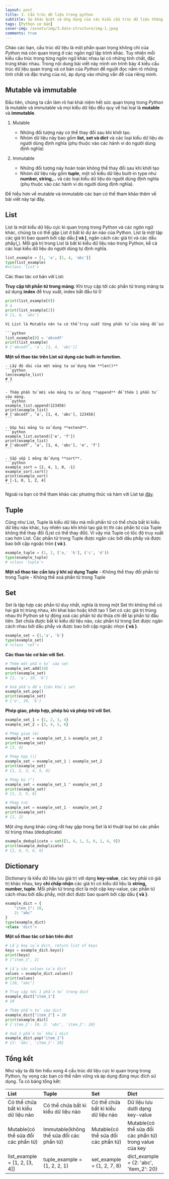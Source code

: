 ```yaml
---
layout: post 
title: 3. Cấu trúc dữ liệu trong python
subtitle: Sự khác biệt và ứng dụng của các kiểu cấu trúc dữ liệu thông dụng của List, Set, Tuple và Dictionary
tags: [Python cơ bản]
cover-img: /assets/img/3.data-structure/img-1.jpeg
comments: true
---
```

Chào các bạn, cấu trúc dữ liệu là một phần quan trọng không chỉ của _Python_ mà còn quan trọng ở các ngôn ngữ lập trình khác. Tuy nhiên mỗi kiểu cấu trúc trong từng ngôn ngữ khác nhau lại có những tính chất, đặc trưng khác nhau. Trong nội dung bài viết này mình xin trình bày 4 kiểu cấu trúc dữ liệu quan trọng và cơ bản của _Python_ để người đọc nắm rõ những tính chất và đặc trưng của nó, áp dụng vào những vấn đề của riêng mình.

## Mutable và immutable
Đầu tiên, chúng ta cần làm rõ hai khái niệm hết sức quan trọng trong _Python_ là mutable và immutable và mọi kiểu dữ liệu đều quy về hai loại là **mutable** và **immutable**.

1. Mutable
    - Những đối tượng này có thể thay đổi sau khi khởi tạo.
    - Nhóm dữ liệu này bao gồm **list, set và dict** và các loại kiểu dữ liệu do người dùng định nghĩa (phụ thuộc vào các hành vi do người dùng định nghĩa)

2. Immutable
    - Những đối tượng này hoàn toàn không thể thay đổi sau khi khởi tạo
    - Nhóm dữ liệu này gồm **tuple**, một số kiểu dữ liệu built-in type như **number, string,..** và các loại kiểu dữ liệu do người dùng định nghĩa (phụ thuộc vào các hành vi do người dùng định nghĩa).

Để hiểu hơn về mutable và immutable các bạn có thể tham khảo thêm về bài viết này tại đây.

## List
List là một kiểu dữ liệu cực kì quan trọng trong Python và các ngôn ngữ khác, chúng ta có thể gặp List ở bất kì dự án nào của Python. List là một tập các giá trị bao quanh bởi cặp dấu **[ và ]**, ngăn cách các giá trị và các dấu phẩy(**,**). Mỗi giá trị trong List là bất kì kiểu dữ liệu nào trong Python, kể cả các loại kiểu dữ liệu do người dùng tự định nghĩa.

```python
list_example = [1, 'a', [1, 4, 'abc']]
type(list_example)
#<class 'list'>
```

Các thao tác cơ bản với List: 

**Truy cập tới phần tử trong mảng**: Khi truy cập tới các phần tử trong mảng ta sử dụng **index** để truy xuất, index bắt đầu từ 0

```python
print(list_example[0]) 
# a
print(list_example[2]) 
# [1, 4, 'abc']

Vì List là Mutable nên ta có thể truy xuất từng phần tử của mảng để sửa đổi giá trị

```python
list_example[0] = 'abcedf'
print(list_example)
# ['abcedf', 'a', [1, 4, 'abc']]
```

**Một số thao tác trên List sử dụng các built-in function.**

    - Lấy độ dài của một mảng ta sử dụng hàm **len()**
    ```python
    len(example_list)
    # 3
    ```

    - Thêm phần tử mới vào mảng ta sử dụng **append** để thêm 1 phần tử vào mảng.
    ```python
    example_list.append(123456)
    print(example_list)
    # ['abcedf', 'a', [1, 4, 'abc'], 123456]
    ```

    - Gộp hai mảng ta sử dụng **extend**.
    ```python
    example_list.extend(['e', 'f'])
    print(example_list)
    # ['abcedf', 'a', [1, 4, 'abc'], 'e', 'f']
    ```

    - Sắp xếp 1 mảng dử dụng **sort**.
    ```python
    example_sort = [2, 4, 1, 0, -1]
    example_sort.sort()
    print(example_sort)
    # [-1, 0, 1, 2, 4]
    ```
Ngoài ra bạn có thể tham khảo các phương thức và hàm với List tại [đây](https://docs.python.org/3/tutorial/datastructures.html#more-on-lists).

## Tuple
Cũng như List, Tuple là kiểu dữ liệu mà mỗi phần tử có thể chứa bất kì kiểu dữ liệu nào khác, tuy nhiên sau khi khỏi tạo giá trị thì các phần tử của Tuple không thể thay đổi (List có thể thay đổi). Vì vậy mà Tuple có tốc độ truy xuất cao hơn List. Các phần tử trong Tuple được ngăn các bởi dấu phẩy và được bao bởi cặp ngoặc tròn **( và )**.

```python
example_tuple = (1, 2, ['a,' 'b'], ('c', 'd'))
type(example_tuple)
# <class 'tuple'>
```

**Một số thao tác cần lưu ý khi sử dụng Tuple**
    - Không thể thay đổi phần tử trong Tuple
    - Không thể xoá phần tử trong Tuple

## Set
Set là tập hợp các phần tử duy nhất, nghĩa là trong một Set thì không thể có hai giá trị trùng nhau, khi khai báo hoặc khởi tạo 1 Set có các giá trị trùng nhau thì Python sẽ tự động xoá các phần tử dư thừa chỉ để lại phần tử đầu tiên. Set chứa được bất kì kiểu dữ liệu nào, các phần tử trong Set được ngăn cách nhau bởi dấu phẩy và được bao bởi cặp ngoặc nhọn **{ và }**.

```python
example_set = {1,'a', 'b'}
type(example_set)
# <class 'set'>
```

**Các thao tác cơ bản với Set.**

```python
# Thêm một phần tử vào set
example_set.add(10)
print(example_set)
# {1, 'a', 10, 'b'}

# Xoá phần đầu tiên khỏi set
example_set.pop()
print(example_set)
# {'a', 10, 'b'}
```

**Phép giao, phép hợp, phép bù và phép trừ với Set.**

```python
example_set_1 = {1, 2, 3, 4}
example_set_2 = {3, 4, 5, 6}

# Phép giao (&)
example_set = example_set_1 & example_set_2
print(example_set)
# {3, 4}

# Phép hợp (|)
example_set = example_set_1 | example_set_2
print(example_set)
# {1, 2, 3, 4, 5, 6}

# Phép bù (^)
example_set = example_set_1 ^ example_set_2
print(example_set)
# {1, 2, 5, 6}

# Phép trừ
example_set = example_set_1 - example_set_2
print(example_set)
# {1, 2}
```

Một ứng dụng khác cũng rất hay gặp trong Set là kĩ thuật loại bỏ các phần tử trùng nhau (deduplicate)
```python
example_deduplicate = set([1, 4, 1, 5, 6, 1, 4, 9])
print(example_deduplicate)
# {1, 4, 5, 6, 9}
```

## Dictionary
Dictionary là kiểu dữ liệu lưu giá trị với dạng **key-value**, các key phải có giá trị khác nhau, key **chỉ chấp nhận** các giá trị có kiểu dữ liệu là **string, number, tuple**. Mỗi phần tử trong dict là một cặp key-value, các phần tử cách nhau bởi dấu phẩy, một dict được bao quanh bởi cặp dấu **{ và }**.

```python
example_dict = {
    "item_1": 10,
    2: "abc"
}
type(example_dict)
<class 'dict'>
```

**Một số thao tác cơ bản trên dict**

```python
# Lấy key của dict, return list of keys
keys = example_dict.keys()
print(keys)
# ["item_1", 2]

# Lấy các values của dict
values = example_dict.values()
print(values)
# [10, "abc"]

# Truy cập tới 1 phần tử trong dict 
example_dict["item_1"]
# 10

# Thêm phần tử vào dict
example_dict["item_2"] = 20
print(example_dict)
# {'item_1': 10, 2: 'abc', 'item_2': 20}

# Xoá 1 phần tử khỏi dict
example_dict.pop("item_1")
# {2: 'abc', 'item_2': 20}
```

## Tổng kết

Như vậy ta đã tìm hiểu xong 4 cấu trúc dữ liệu cực kì quan trọng trong Python, hy vọng các bạn có thể nắm vững và áp dụng đúng mục đích sử dụng. Ta có bảng tổng kết:

| List | Tuple | Set | Dict |
| :------ |:--- | :--- | :--- |
| Có thể chứa bất kì kiểu dữ liệu nào | Có thể chứa bất kì kiểu dữ liệu nào | Có thể chứa bất kì kiểu dữ liệu nào | Dữ liệu lưu dưới dạng key-value|
| Mutable(có thể sửa đổi các phần tử) | Immutable(không thể sửa đổi các phần tử) | Mutable(có thể sửa đổi các phần tử) | Mutable(có thể sửa đổi các phần tử) trong value của key|
| list_example = [1, 2, [3, 4]] | tuple_example = (1, 2, 2, 1) | set_example = {1, 2, 7, 8} | dict_example = {2: 'abc', 'item_2': 20}|


